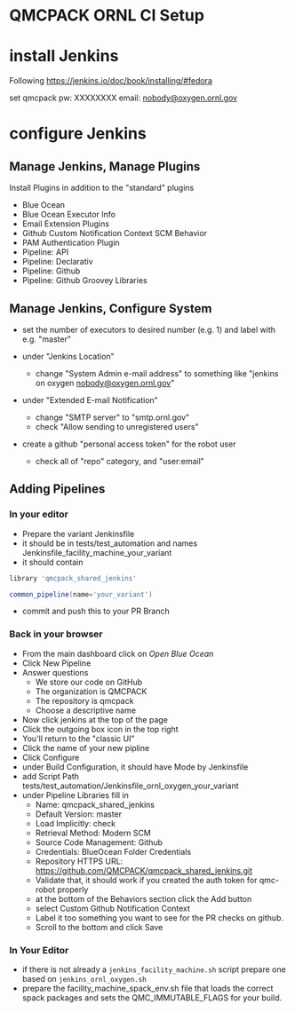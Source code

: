 # QMCPACK ORNL CI Setup

# install Jenkins
Following https://jenkins.io/doc/book/installing/#fedora

set qmcpack pw: XXXXXXXX
email: nobody@oxygen.ornl.gov

# configure Jenkins

## Manage Jenkins, Manage Plugins
Install Plugins in addition to the "standard" plugins

- Blue Ocean
- Blue Ocean Executor Info
- Email Extension Plugins
- Github Custom Notification Context SCM Behavior
- PAM Authentication Plugin
- Pipeline: API
- Pipeline: Declarativ
- Pipeline: Github
- Pipeline: Github Groovey Libraries

## Manage Jenkins, Configure System

- set the number of executors to desired number (e.g. 1) and label with e.g.
  "master"
- under "Jenkins Location"
    - change "System Admin e-mail address" to something like "jenkins on oxygen
      <nobody@oxygen.ornl.gov>"

- under "Extended E-mail Notification"
    - change "SMTP server" to "smtp.ornl.gov"
    - check "Allow sending to unregistered users"

- create a github "personal access token" for the robot user
    - check all of "repo" category, and "user:email"

## Adding Pipelines

### In your editor
- Prepare the variant Jenkinsfile
- it should be in tests/test_automation and names Jenkinsfile_facility_machine_your_variant
- it should contain
```groovy
library 'qmcpack_shared_jenkins'

common_pipeline(name='your_variant')
```
- commit and push this to your PR Branch

### Back in your browser
- From the main dashboard click on *Open Blue Ocean*
- Click New Pipeline
- Answer questions
  - We store our code on GitHub
  - The organization is QMCPACK
  - The repository is qmcpack
  - Choose a descriptive name
- Now click jenkins at the top of the page
- Click the outgoing box icon in the top right
- You'll return to the "classic UI"
- Click the name of your new pipline
- Click Configure
- under Build Configuration, it should have Mode by Jenkinsfile
- add Script Path tests/test_automation/Jenkinsfile_ornl_oxygen_your_variant
- under Pipeline Libraries fill in
  - Name: qmcpack_shared_jenkins
  - Default Version: master
  - Load Implicitly: check
  - Retrieval Method: Modern SCM
  - Source Code Management: Github
  - Credentials: BlueOcean Folder Credentials
  - Repository HTTPS URL: https://github.com/QMCPACK/qmcpack_shared_jenkins.git
  - Validate that, it should work if you created the auth token for qmc-robot properly
  - at the bottom of the Behaviors section click the Add button
  - select Custom Github Notification Context
  - Label it too something you want to see for the PR checks on github.
  - Scroll to the bottom and click Save

### In Your Editor
- if there is not already a `jenkins_facility_machine.sh` script prepare one based on `jenkins_ornl_oxygen.sh`
- prepare the facility_machine_spack_env.sh file that loads the correct spack packages 
  and sets the QMC_IMMUTABLE_FLAGS for your build.

